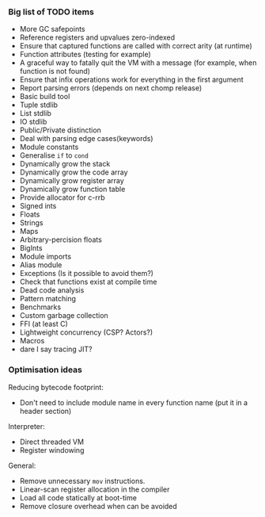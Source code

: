 ### Big list of TODO items

* More GC safepoints
* Reference registers and upvalues zero-indexed
* Ensure that captured functions are called with correct arity (at runtime)
* Function attributes (testing for example)
* A graceful way to fatally quit the VM with a message (for example, when function is not found)
* Ensure that infix operations work for everything in the first argument
* Report parsing errors (depends on next chomp release)
* Basic build tool
* Tuple stdlib
* List stdlib
* IO stdlib
* Public/Private distinction
* Deal with parsing edge cases(keywords)
* Module constants
* Generalise `if` to `cond`
* Dynamically grow the stack
* Dynamically grow the code array
* Dynamically grow register array
* Dynamically grow function table
* Provide allocator for c-rrb
* Signed ints
* Floats
* Strings
* Maps
* Arbitrary-percision floats
* BigInts
* Module imports
* Alias module
* Exceptions (Is it possible to avoid them?)
* Check that functions exist at compile time
* Dead code analysis
* Pattern matching
* Benchmarks
* Custom garbage collection
* FFI (at least C)
* Lightweight concurrency (CSP? Actors?)
* Macros
* dare I say tracing JIT?

### Optimisation ideas

Reducing bytecode footprint:
  * Don't need to include module name in every function name (put it in a header section)

Interpreter:
  * Direct threaded VM
  * Register windowing

General:
  * Remove unnecessary `mov` instructions.
  * Linear-scan register allocation in the compiler
  * Load all code statically at boot-time
  * Remove closure overhead when can be avoided
